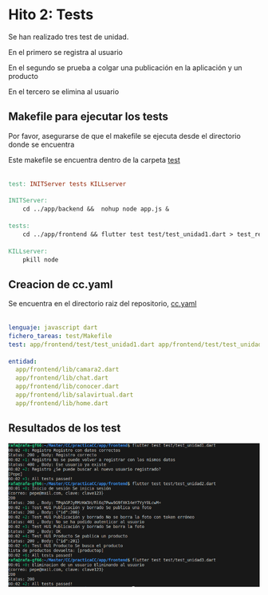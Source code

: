 # Hito 2: Tests

Se han realizado tres test de unidad.

En el primero se registra al usuario

En el segundo se prueba a colgar una publicación en la aplicación y un producto 

En el tercero se elimina al usuario

## Makefile para ejecutar los tests

Por favor, asegurarse de que el makefile se ejecuta desde el directorio donde se encuentra

Este makefile se encuentra dentro de la carpeta [test](../../test/Makefile)

```makefile

test: INITServer tests KILLserver

INITServer:
	cd ../app/backend &&  nohup node app.js &
	 
tests: 
	cd ../app/frontend && flutter test test/test_unidad1.dart > test_result.txt  && flutter test test/test_unidad2.dart >> test_result.txt && flutter test test/test_unidad3.dart >> test_result.txt

KILLserver:
	pkill node

```

## Creacion de cc.yaml

Se encuentra en el directorio raiz del repositorio, [cc.yaml](/cc.yaml)

```yaml
  
lenguaje: javascript dart
fichero_tareas: test/Makefile
test: app/frontend/test/test_unidad1.dart app/frontend/test/test_unidad2.dart app/frontend/test/test_unidad3.dart

entidad:
  app/frontend/lib/camara2.dart
  app/frontend/lib/chat.dart
  app/frontend/lib/conocer.dart
  app/frontend/lib/salavirtual.dart
  app/frontend/lib/home.dart

```

## Resultados de los test

![Resultados test](../imgs/test%20pasados.png)


